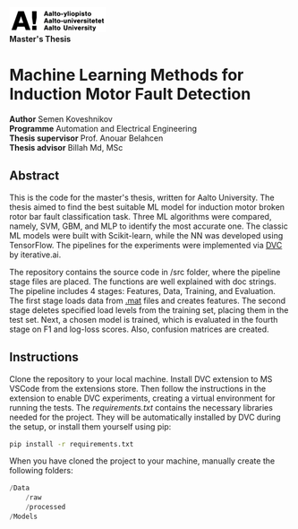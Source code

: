 ![](/Logo.png)<br>
**Master's Thesis**<br>

# Machine Learning Methods for Induction Motor Fault Detection

**Author** Semen Koveshnikov<br>
**Programme** Automation and Electrical Engineering<br>
**Thesis supervisor** Prof. Anouar Belahcen<br>
**Thesis advisor** Billah Md, MSc

## Abstract

This is the code for the master's thesis, written for Aalto University. The thesis aimed to find the best suitable ML model for induction motor broken rotor bar fault classification task. Three ML algorithms were compared, namely, SVM, GBM, and MLP to identify the most accurate one. The classic ML models were built with Scikit-learn, while the NN was developed using TensorFlow. The pipelines for the experiments were implemented via [DVC](https://dvc.org/) by iterative.ai.

The repository contains the source code in /src folder, where the pipeline stage files are placed. The functions are well explained with doc strings. The pipeline includes 4 stages: Features, Data, Training, and Evaluation. The first stage loads data from [.mat](https://ieee-dataport.org/open-access/experimental-database-detecting-and-diagnosing-rotor-broken-bar-three-phase-induction) files and creates features. The second stage deletes specified load levels from the training set, placing them in the test set. Next, a chosen model is trained, which is evaluated in the fourth stage on F1 and log-loss scores. Also, confusion matrices are created.

## Instructions

Clone the repository to your local machine. Install DVC extension to MS VSCode from the extensions store. Then follow the instructions in the extension to enable DVC experiments, creating a virtual environment for running the tests. The *requirements.txt* contains the necessary libraries needed for the project. They will be automatically installed by DVC during the setup, or install them yourself using pip:

```cmd
pip install -r requirements.txt
```

When you have cloned the project to your machine, manually create the following folders:

```python
/Data
    /raw
    /processed
/Models
```

